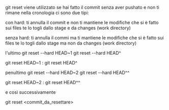 
git reset viene utilizzato se hai fatto il commit senza aver pushato e non ti rimane nella cronologia
ci sono due tipi:

con hard: ti annulla il commit e non ti mantiene le modifiche che si è fatto sui files
te lo togli dallo stage e da changes (work directory)

senza hard: ti annulla il commi ma ti mantiene le modifiche che si è fatto sui files
te lo togli dallo stage ma non da changes (work directory)

l'ultimo
git reset --hard HEAD~1
git reset --hard HEAD^

git reset HEAD~1 : 
git reset HEAD^

penultimo
git reset --hard HEAD~2
git reset --hard HEAD^^

git reset HEAD~2 : 
git reset HEAD^^

e così successivamente

git reset <commit_da_resettare>


